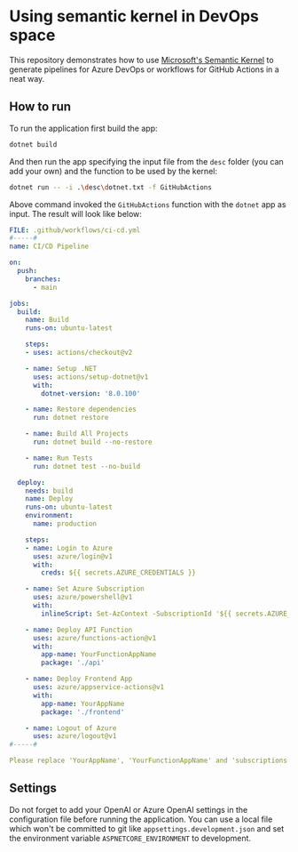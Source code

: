 # Using semantic kernel in DevOps space

This repository demonstrates how to use [Microsoft's Semantic Kernel](https://learn.microsoft.com/en-us/semantic-kernel/overview/?tabs=Csharp) to generate pipelines for Azure DevOps or workflows for GitHub Actions in a neat way.

## How to run

To run the application first build the app:

```bash
dotnet build
```

And then run the app specifying the input file from the `desc` folder (you can add your own) and the function to be used by the kernel:

```bash
dotnet run -- -i .\desc\dotnet.txt -f GitHubActions
```

Above command invoked the `GitHubActions` function with the `dotnet` app as input. The result will look like below:

```yaml
FILE: .github/workflows/ci-cd.yml
#-----#
name: CI/CD Pipeline

on:
  push:
    branches:
      - main

jobs:
  build:
    name: Build
    runs-on: ubuntu-latest

    steps:
    - uses: actions/checkout@v2

    - name: Setup .NET
      uses: actions/setup-dotnet@v1
      with:
        dotnet-version: '8.0.100'

    - name: Restore dependencies
      run: dotnet restore

    - name: Build All Projects
      run: dotnet build --no-restore

    - name: Run Tests
      run: dotnet test --no-build

  deploy:
    needs: build
    name: Deploy
    runs-on: ubuntu-latest
    environment:
      name: production

    steps:
    - name: Login to Azure
      uses: azure/login@v1
      with:
        creds: ${{ secrets.AZURE_CREDENTIALS }}

    - name: Set Azure Subscription
      uses: azure/powershell@v1
      with:
        inlineScript: Set-AzContext -SubscriptionId '${{ secrets.AZURE_SUBSCRIPTION_ID }}'

    - name: Deploy API Function
      uses: azure/functions-action@v1
      with:
        app-name: YourFunctionAppName
        package: './api'

    - name: Deploy Frontend App
      uses: azure/appservice-actions@v1
      with:
        app-name: YourAppName
        package: './frontend'

    - name: Logout of Azure
      uses: azure/logout@v1
#-----#

Please replace 'YourAppName', 'YourFunctionAppName' and 'subscriptions' with your appropriate Azure App Service Name, Function App and Subscription respectively.
```

## Settings

Do not forget to add your OpenAI or Azure OpenAI settings in the configuration file before running the application. You can use a local file which won't be committed to git like `appsettings.development.json` and set the environment variable `ASPNETCORE_ENVIRONMENT` to development.
